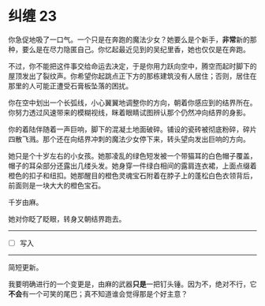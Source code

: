 # 纠缠 23

你急促地吸了一口气。一个只是在奔跑的魔法少女？她要么是个新手，**非常**新的那种，要么是在尽力隐匿自己。你忆起最近见到的吴纪里香，她也仅仅是在奔跑。

不过，你不能把这件事交给命运去决定，于是你用力跃向空中，腾空而起时脚下的屋顶发出了裂纹声。你希望你起跳点正下方的那栋建筑没有人居住；否则，居住在那里的人可能正遭受石膏板坠落的困扰。

你在空中划出一个长弧线，小心翼翼地调整你的方向，朝着你感应到的结界所在。你努力透过风速带来的模糊视线，眯着眼睛试图辨认那个仍然冲向结界的身影。

你的着陆伴随着一声巨响，脚下的混凝土地面破碎。铺设的瓷砖被彻底粉碎，碎片四散飞溅。那个还在向结界冲刺的魔法少女停下来，转头望向发出巨响的方向。

她只是个十岁左右的小女孩。她那凌乱的绿色短发被一个带猫耳的白色帽子覆盖，帽子的耳朵部分还露出几缕头发。她身穿一件绿白相间的露肩连衣裙，上面点缀着橙色的扣子和纽扣。她那醒目的橙色灵魂宝石附着在脖子上的蓬松白色衣领背后，前面则是一块大大的橙色宝石。

千岁由麻。

她对你眨了眨眼，转身又朝结界跑去。

---

- [ ] 写入

---

简短更新。

我要明确进行的一个变更是，由麻的武器**只是**一把钉头锤。因为不，绝对不行，它**不会**有一个可笑的尾巴；真不知道谁会觉得那是个好主意？
